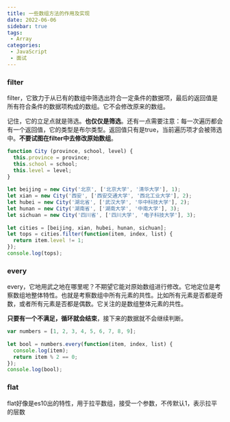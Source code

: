 ```yaml
---
title: 一些数组方法的作用及实现
date: 2022-06-06
sidebar: true
tags:
 - Array
categories:
 - JavaScript
 - 面试
---
```


### filter

filter，它致力于从已有的数组中筛选出符合一定条件的数据项，最后的返回值是所有符合条件的数据项构成的数组。它不会修改原来的数组。

记住，它的立足点就是筛选。**也仅仅是筛选**。还有一点需要注意：每一次遍历都会有一个返回值，它的类型是布尔类型。返回值只有是true，当前遍历项才会被筛选中。**不要试图在filter中去修改原始数组**。

```js
function City (province, school, level) {
  this.province = province;
  this.school = school;
  this.level = level;
}
 
let beijing = new City('北京', ['北京大学', '清华大学'], 1);
let xian = new City('西安', ['西安交通大学', '西北工业大学'], 2);
let hubei = new City('湖北省', ['武汉大学', '华中科技大学'], 2);
let hunan = new City('湖南省', ['湖南大学', '中南大学'], 3);
let sichuan = new City('四川省', ['四川大学', '电子科技大学'], 3);
 
let cities = [beijing, xian, hubei, hunan, sichuan];
let tops = cities.filter(function(item, index, list) {
  return item.level != 1;
});
console.log(tops);
```

### every

every，它地用武之地在哪里呢？不期望它能对原始数组进行修改。它地定位是考察数组地整体特性。也就是考察数组中所有元素的共性。比如所有元素是否都是奇数，或者所有元素是否都是偶数。它关注的是数组整体元素的共性。

**只要有一个不满足，循环就会结束**，接下来的数据就不会继续判断。

```js
var numbers = [1, 2, 3, 4, 5, 6, 7, 8, 9];
 
let bool = numbers.every(function(item, index, list) {
  console.log(item);
  return item % 2 == 0;
});
console.log(bool);
```

### flat

flat好像是es10出的特性，用于拉平数组，接受一个参数，不传默认1，表示拉平的层数